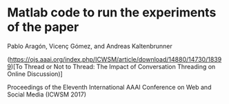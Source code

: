 # Matlab code to run the experiments of the paper


Pablo Aragón, Vicenç Gómez, and Andreas Kaltenbrunner

(https://ojs.aaai.org/index.php/ICWSM/article/download/14880/14730/18399)[To Thread or Not to Thread: The Impact of Conversation Threading on Online Discussion)]

Proceedings of the Eleventh International AAAI Conference on Web and Social Media (ICWSM 2017)

